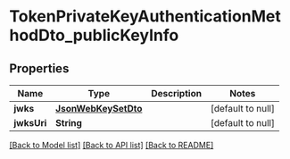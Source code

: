 # TokenPrivateKeyAuthenticationMethodDto_publicKeyInfo

## Properties

| Name        | Type                                        | Description | Notes             |
| ----------- | ------------------------------------------- | ----------- | ----------------- |
| **jwks**    | [**JsonWebKeySetDto**](JsonWebKeySetDto.md) |             | [default to null] |
| **jwksUri** | **String**                                  |             | [default to null] |

[[Back to Model list]](../README.md#documentation-for-models) [[Back to API list]](../README.md#documentation-for-api-endpoints) [[Back to README]](../README.md)
